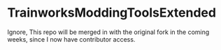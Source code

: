 # TrainworksModdingToolsExtended

Ignore, This repo will be merged in with the original fork in the coming weeks, since I now have contributor access.

